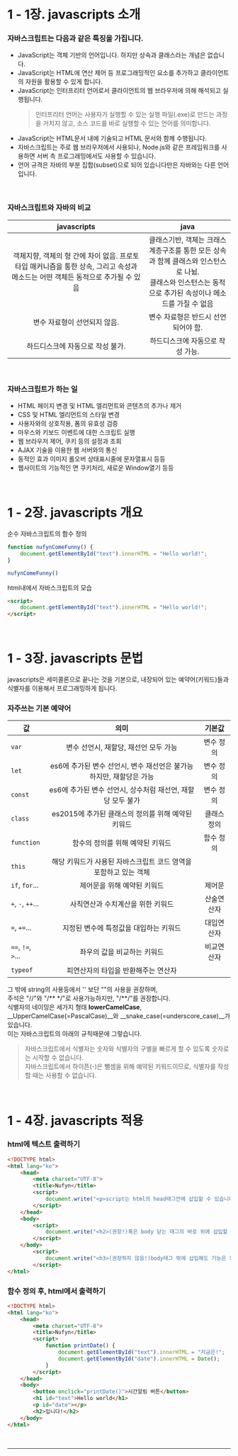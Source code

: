 # 1 - 1장. javascripts 소개

### 자바스크립트는 다음과 같은 특징을 가집니다.

<ul>
    <li>JavaScript는 객체 기반의 언어입니다. 하지만 상속과 클래스라는 개념은 없습니다.</li>
    <li>JavaScript는 HTML에 연산 제어 등 프로그래밍적인 요소를 추가하고 클라이언트의 자원을 활용할 수 있게 합니다.</li>
    <li>JavaScript는 인터프리터 언어로서 클라이언트의 웹 브라우저에 의해 해석되고 실행됩니다. 
<blockquote>인터프리터 언어는 사용자가 실행할 수 있는 실행 파일(.exe)로 만드는 과정을 거치지 않고, 소스 코드를 바로 실행할 수 있는 언어를 의미합니다.</blockquote>
    </li>
    <li>JavaScript는 HTML문서 내에 기술되고 HTML 문서와 함께 수행됩니다.</li>
    <li>자바스크립트는 주로 웹 브라우저에서 사용되나, Node.js와 같은 프레임워크를 사용하면 서버 측 프로그래밍에서도 사용할 수 있습니다.</li>
    <li>언어 규격은 자바의 부분 집합(subset)으로 되어 있습니다만은 자바와는 다른 언어입니다.</li>
</ul>

<br/>

### 자바스크립트와 자바의 비교
| javascripts | java |
|:---:|:---:|
| 객체지향, 객체의 형 간에 차이 없음. 프로토타입 매커니즘을 통한 상속, 그리고 속성과 메소드는 어떤 객체든 동적으로 추가될 수 있음 | 클래스기반, 객체는 크래스 계층구조를 통한 모든 상속과 함께 클래스와 인스턴스로 나뉨.<br/> 클래스와 인스턴스는 동적으로 추가된 속성이나 메소드를 가질 수 없음 |
| 변수 자료형이 선언되지 않음. | 변수 자료형은 반드시 선언되어야 함. |
| 하드디스크에 자동으로 작성 불가. | 하드디스크에 자동으로 작성 가능. |

<br/>

### 자바스크립트가 하는 일

<ul>
    <li>HTML 페이지 변경 및 HTML 엘리먼트와 콘텐츠의 추가나 제거</li>
    <li>CSS 및 HTML 엘리먼트의 스타일 변경</li>
    <li>사용자와의 상호작용, 폼의 유효성 검증</li>
    <li>마우스와 키보드 이벤트에 대한 스크립트 실행</li>
    <li>웹 브라우저 제어, 쿠키 등의 설정과 조회</li>
    <li>AJAX 기술을 이용한 웹 서버와의 통신</li>
    <li>동적인 효과 이미지 롤오버 상태표시줄에 문자열표시 등등</li>
    <li> 웹사이트의 기능적인 면 쿠키처리, 새로운 Window열기 등등</li>
</ul>

<br/>

# 1 - 2장. javascripts 개요

순수 자바스크립트의 함수 정의

```javascript
function nufynComeFunny() {
    document.getElementById("text").innerHTML = "Hello world!";
}

nufynComeFunny()
```

html내에서 자바스크립트의 모습

```html
<script>
    document.getElementById("text").innerHTML = "Hello world!";
</script>
```

<br/>

# 1 - 3장. javascripts 문법

javascripts은 세미콜론으로 끝나는 것을 기본으로, 내장되어 있는 예약어(키워드)들과 식별자를 이용해서 프로그래밍하게 됩니다.

### 자주쓰는 기본 예약어
| 값 | 의미 | 기본값 |
|---|:---:|:---:|
| `var` | 변수 선언시, 재할당, 재선언 모두 가능 | 변수 정의 |
| `let` | es6에 추가된 변수 선언시, 변수 재선언은 불가능하지만, 재할당은 가능 | 변수 정의 |
| `const` | es6에 추가된 변수 선언시, 상수처럼 재선언, 재할당 모두 불가 | 변수 정의 |
| `class` | es2015에 추가된 클래스의 정의를 위해 예약된 키워드 | 클래스 정의 |
| `function` | 함수의 정의를 위해 예약된 키워드 | 함수 정의 |
| `this` | 해당 키워드가 사용된 자바스크립트 코드 영역을 포함하고 있는 객체 |  |
| `if`, `for`... | 제어문을 위해 예약된 키워드 | 제어문 |
| `+`, `-`, `++`... | 사칙연산과 수치계산을 위한 키워드 | 산술연산자 |
| `=`, `+=`... | 지정된 변수에 특정값을 대입하는 키워드 | 대입연산자 |
| `==`, `!=`, `>`... | 좌우의 값을 비교하는 키워드 | 비교연산자 |
| `typeof` | 피연산자의 타입을 반환해주는 연산자 |  |


그 밖에 string의 사용등에서 '' 보단 ""의 사용을 권장하며, 
<br/>
주석은 "//"와 "/** */"로 사용가능하지만, "/**/"를 권장합니다.
<br/>
식별자의 네이밍은 세가지 형태 __lowerCamelCase__, __UpperCamelCase(=PascalCase)__와 __snake_case(=underscore_case)__가 있습니다. 
<br/>
이는 자바스크립트의 아래의 규칙때문에 그렇습니다.

<blockquote>
자바스크립트에서 식별자는 숫자와 식별자의 구별을 빠르게 할 수 있도록 숫자로는 시작할 수 없습니다.
<br/>
자바스크립트에서 하이픈(-)은 뺄셈을 위해 예약된 키워드이므로, 식별자를 작성할 때는 사용할 수 없습니다.
</blockquote>

<br/>

# 1 - 4장. javascripts 적용

### html에 텍스트 출력하기

```html
<!DOCTYPE html>
<html lang="ko">
    <head>
        <meta charset="UTF-8">
        <title>Nufyn</title>
        <script>
            document.write("<p>script는 html의 head태그안에 삽입할 수 있습니다.</p>")
        </script>
    </head>
    <body>
        <script>
            document.write("<h2>(권장!)혹은 body 닫는 태그의 바로 위에 삽입할 수도 있습니다.</h2>")
        </script>
    </body>
        <script>
            document.write("<h3>(권장하지 않음!)body태그 밖에 삽입해도 기능은 동작하지만, 권장하지 않습니다.</h3>")
        </script>
</html>
```

### 함수 정의 후, html에서 출력하기

```html
<!DOCTYPE html>
<html lang="ko">
    <head>
        <meta charset="UTF-8">
        <title>Nufyn</title>
        <script>
            function printDate() {
                document.getElementById("text").innerHTML = "지금은!";
                document.getElementById("date").innerHTML = Date();
            }
        </script>
    </head>
    <body>
        <button onclick="printDate()">시간알림 버튼</button>
        <h1 id="text">Hello world</h1>
        <p id="date"></p>
        <h2>입니다!</h2>
    </body>
</html>
```

<br/>

***
